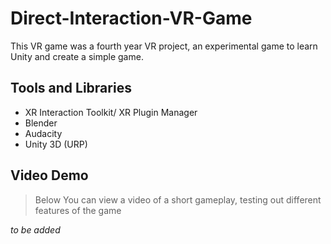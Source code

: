 # Direct-Interaction-VR-Game
This VR game was a fourth year VR project, an experimental game to learn Unity and create a simple game.

## Tools and Libraries
- XR Interaction Toolkit/ XR Plugin Manager
- Blender
- Audacity
- Unity 3D (URP)

## Video Demo
> Below You can view a video of a short gameplay, testing out different features of the game

*to be added*

